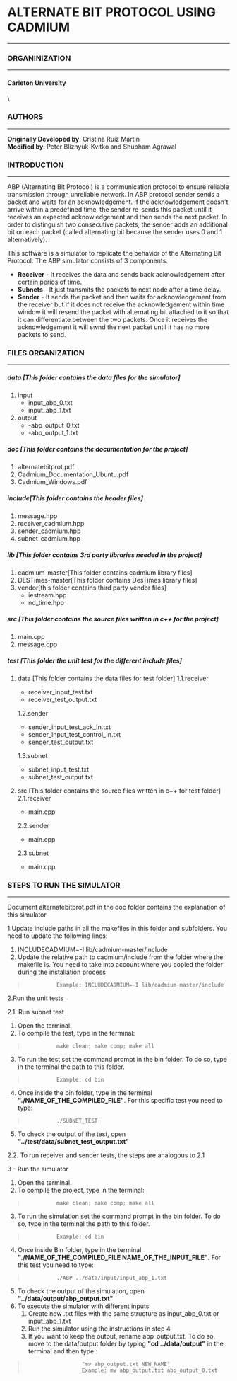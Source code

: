 # **ALTERNATE BIT PROTOCOL USING CADMIUM**
---
### ORGANINIZATION
---
#### Carleton University
\
### AUTHORS
---
**Originally Developed by**: Cristina Ruiz Martin<br/>
**Modified by**: Peter Bliznyuk-Kvitko and Shubham Agrawal
### INTRODUCTION
---
ABP (Alternating Bit Protocol) is a communication protocol to ensure reliable transmission through unreliable network. In ABP protocol sender sends a packet and waits for an acknowledgement. If the acknowledgement doesn't arrive within a predefined time, the sender re-sends this packet until it receives an expected acknowledgement and then sends the next packet. In order to distinguish two consecutive packets, the sender adds an additional bit on each packet (called alternating bit because the sender uses 0 and 1 alternatively). 

This software is a simulator to replicate the behavior of the Alternating Bit Protocol. The ABP simulator consists of 3 components.

- **Receiver** - It receives the data and sends back acknowledgement after certain perios of time.
- **Subnets** - It just transmits the packets to next node after a time delay. 
- **Sender** - It sends the packet and then waits for acknowledgement from the receiver but if it does not receive the acknowledgement within time window it will resend the packet with alternating bit attached to it so that it can differentiate between the two packets. Once it receives the acknowledgement it will swnd the next packet until it has no more packets to send.
### FILES ORGANIZATION
---
##### data [This folder contains the data files for the simulator]
1. input
    -   input_abp_0.txt
    -    input_abp_1.txt
2. output
	-	-abp_output_0.txt
	-	-abp_output_1.txt

##### doc [This folder contains the documentation for the project]
1. alternatebitprot.pdf
2. Cadmium_Documentation_Ubuntu.pdf
3. Cadmium_Windows.pdf

##### include[This folder contains the header files]
1. message.hpp
2. receiver_cadmium.hpp
3. sender_cadmium.hpp
4. subnet_cadmium.hpp

##### lib [This folder contains 3rd party libraries needed in the project]
1. cadmium-master[This folder contains cadmium library files]
2. DESTimes-master[This folder contains DesTimes library files]
3. vendor[this folder contains third party vendor files]
	-	iestream.hpp
	-	nd_time.hpp

##### src [This folder contains the source files written in c++ for the project]
1. main.cpp
2. message.cpp

##### test [This folder the unit test for the different include files]
1. data [This folder contains the data files for test folder]
	1.1.receiver
	-	receiver_input_test.txt
	-	receiver_test_output.txt
    
    1.2.sender
	-	sender_input_test_ack_In.txt
	-   sender_input_test_control_In.txt
	-   sender_test_output.txt
		
    1.3.subnet
	-   subnet_input_test.txt
	-   subnet_test_output.txt
2. src [This folder contains the source files written in c++ for test folder]
	2.1.receiver
    -   main.cpp

    2.2.sender
	-   main.cpp
	
	2.3.subnet
	-   main.cpp

### STEPS TO RUN THE SIMULATOR
---
Document alternatebitprot.pdf in the doc folder contains the explanation of this simulator

1.Update include paths in all the makefiles in this folder and subfolders. You need to update the following lines:

1. INCLUDECADMIUM=-I lib/cadmium-master/include
2. Update the relative path to cadmium/include from the folder where the makefile is. You need to take into account where you copied the folder during the installation process
>               Example: INCLUDECADMIUM=-I lib/cadmium-master/include

2.Run the unit tests

2.1. Run subnet test
1. Open the terminal.
2. To compile the test, type in the terminal:
>               make clean; make comp; make all
3. To run the test set the command prompt in the bin folder. To do so, type in the terminal the path to this folder.
>               Example: cd bin
4. Once inside the bin folder, type in the terminal **"./NAME_OF_THE_COMPILED_FILE"**. For this specific test you need to type:
>               ./SUBNET_TEST
5. To check the output of the test, open  **"../test/data/subnet_test_output.txt"**

2.2. To run receiver and sender tests, the steps are analogous to 2.1

3 - Run the simulator

1. Open the terminal.
2. To compile the project, type in the terminal:
>               make clean; make comp; make all
3. To run the simulation set the command prompt in the bin folder. To do so, type in the terminal the path to this folder.
>               Example: cd bin
4. Once inside Bin folder, type in the terminal **"./NAME_OF_THE_COMPILED_FILE NAME_OF_THE_INPUT_FILE"**. For this test you need to type:
>               ./ABP ../data/input/input_abp_1.txt
5. To check the output of the simulation, open  **"../data/output/abp_output.txt"**
6.  To execute the simulator with different inputs
    1. Create new .txt files with the same structure as input_abp_0.txt or input_abp_1.txt
	2. Run the simulator using the instructions in step 4
	3. If you want to keep the output, rename abp_output.txt. To do so, move to the data/output folder by typing **"cd ../data/output"** in the terminal and then type :
>                       "mv abp_output.txt NEW_NAME"
>                       Example: mv abp_output.txt abp_output_0.txt


